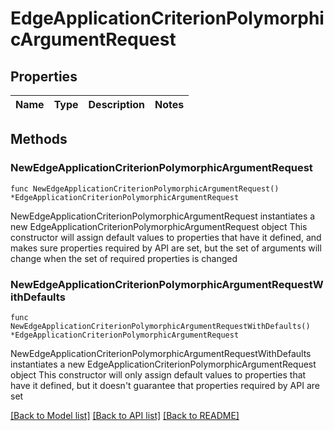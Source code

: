# EdgeApplicationCriterionPolymorphicArgumentRequest

## Properties

Name | Type | Description | Notes
------------ | ------------- | ------------- | -------------

## Methods

### NewEdgeApplicationCriterionPolymorphicArgumentRequest

`func NewEdgeApplicationCriterionPolymorphicArgumentRequest() *EdgeApplicationCriterionPolymorphicArgumentRequest`

NewEdgeApplicationCriterionPolymorphicArgumentRequest instantiates a new EdgeApplicationCriterionPolymorphicArgumentRequest object
This constructor will assign default values to properties that have it defined,
and makes sure properties required by API are set, but the set of arguments
will change when the set of required properties is changed

### NewEdgeApplicationCriterionPolymorphicArgumentRequestWithDefaults

`func NewEdgeApplicationCriterionPolymorphicArgumentRequestWithDefaults() *EdgeApplicationCriterionPolymorphicArgumentRequest`

NewEdgeApplicationCriterionPolymorphicArgumentRequestWithDefaults instantiates a new EdgeApplicationCriterionPolymorphicArgumentRequest object
This constructor will only assign default values to properties that have it defined,
but it doesn't guarantee that properties required by API are set


[[Back to Model list]](../README.md#documentation-for-models) [[Back to API list]](../README.md#documentation-for-api-endpoints) [[Back to README]](../README.md)


